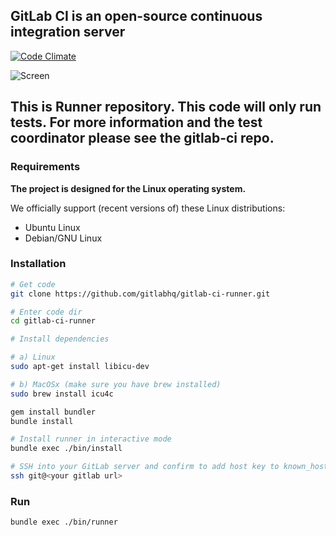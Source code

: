 ## GitLab CI is an open-source continuous integration server

[![Code Climate](https://codeclimate.com/github/gitlabhq/gitlab-ci-runner.png)](https://codeclimate.com/github/gitlabhq/gitlab-ci-runner)

![Screen](https://github.com/downloads/gitlabhq/gitlab-ci/gitlab_ci_preview.png)

## This is Runner repository. This code will only run tests. For more information and the test coordinator please see the gitlab-ci repo.

### Requirements

**The project is designed for the Linux operating system.**

We officially support (recent versions of) these Linux distributions:

- Ubuntu Linux
- Debian/GNU Linux


### Installation

```bash
# Get code
git clone https://github.com/gitlabhq/gitlab-ci-runner.git

# Enter code dir
cd gitlab-ci-runner

# Install dependencies

# a) Linux
sudo apt-get install libicu-dev

# b) MacOSx (make sure you have brew installed)
sudo brew install icu4c

gem install bundler
bundle install

# Install runner in interactive mode
bundle exec ./bin/install

# SSH into your GitLab server and confirm to add host key to known_hosts
ssh git@<your gitlab url>
```

### Run

```bash
bundle exec ./bin/runner
```
